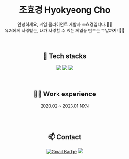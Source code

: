 <div align="center">
  
# 조효경 Hyokyeong Cho
안녕하세요, 게임 클라이언트 개발자 조효경입니다.🙋‍♀️   
유저에게 사랑받는, 내가 사랑할 수 있는 게임을 만드는 그날까지! 👊🥰
<br/><br/><br/>

## 🎳 Tech stacks
<img src="https://img.shields.io/badge/Unreal-0E1128?style=flat-square&logo=Unreal Engine&logoColor=white"/> <img src="https://img.shields.io/badge/C++-00599C?style=flat-square&logo=cplusplus&logoColor=white"/> <img src="https://img.shields.io/badge/Python-3776AB?style=flat-square&logo=python&logoColor=white"/>
<br/><br/><br/>

## 🏄‍♀️ Work experience
2020.02 ~ 2023.01 NXN   
<br/><br/><br/>

## 📫 Contact
[![Gmail Badge](https://img.shields.io/badge/00.gm84@gmail.com-d14836?style=flat-square&logo=Gmail&logoColor=white&link=mailto:00.gm84@gmail.com)](mailto:00.gm84@gmail.com)
<a href="https://www.linkedin.com/in/chhk" target="_blank"><img src="https://img.shields.io/badge/LinkedIn-0A66C2?style=flat-square&logo=linkedin&logoColor=white&link=https://www.linkedin.com/in/chhk"/></a>
  
</div>
